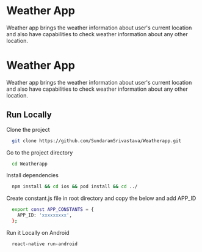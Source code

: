 
# Weather App

Weather app brings the weather information about user's current location and also have capabilities to check weather information about any other location.


# Weather App

Weather app brings the weather information about user's current location and also have capabilities to check weather information about any other location.


## Run Locally

Clone the project

```bash
  git clone https://github.com/SundaramSrivastava/Weatherapp.git
```

Go to the project directory

```bash
  cd Weatherapp
```

Install dependencies

```bash
  npm install && cd ios && pod install && cd ../
```

Create constant.js file in root directory and copy the below and add APP_ID

```bash
  export const APP_CONSTANTS = {
    APP_ID: 'xxxxxxxxx',
  };
```

Run it Locally on Android

```bash
  react-native run-android
```

